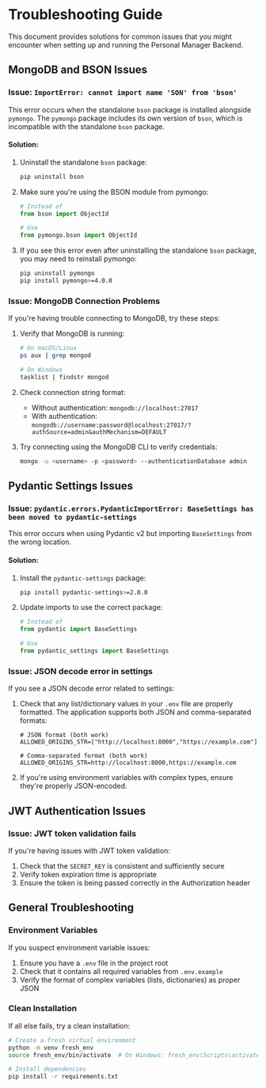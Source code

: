 # Troubleshooting Guide

This document provides solutions for common issues that you might encounter when setting up and running the Personal Manager Backend.

## MongoDB and BSON Issues

### Issue: `ImportError: cannot import name 'SON' from 'bson'`

This error occurs when the standalone `bson` package is installed alongside `pymongo`. The `pymongo` package includes its own version of `bson`, which is incompatible with the standalone `bson` package.

#### Solution:

1. Uninstall the standalone `bson` package:
   ```bash
   pip uninstall bson
   ```

2. Make sure you're using the BSON module from pymongo:
   ```python
   # Instead of
   from bson import ObjectId
   
   # Use
   from pymongo.bson import ObjectId
   ```

3. If you see this error even after uninstalling the standalone `bson` package, you may need to reinstall pymongo:
   ```bash
   pip uninstall pymongo
   pip install pymongo>=4.0.0
   ```

### Issue: MongoDB Connection Problems

If you're having trouble connecting to MongoDB, try these steps:

1. Verify that MongoDB is running:
   ```bash
   # On macOS/Linux
   ps aux | grep mongod
   
   # On Windows
   tasklist | findstr mongod
   ```

2. Check connection string format:
   - Without authentication: `mongodb://localhost:27017`
   - With authentication: `mongodb://username:password@localhost:27017/?authSource=admin&authMechanism=DEFAULT`

3. Try connecting using the MongoDB CLI to verify credentials:
   ```bash
   mongo -u <username> -p <password> --authenticationDatabase admin
   ```

## Pydantic Settings Issues

### Issue: `pydantic.errors.PydanticImportError: BaseSettings has been moved to pydantic-settings`

This error occurs when using Pydantic v2 but importing `BaseSettings` from the wrong location.

#### Solution:

1. Install the `pydantic-settings` package:
   ```bash
   pip install pydantic-settings>=2.0.0
   ```

2. Update imports to use the correct package:
   ```python
   # Instead of
   from pydantic import BaseSettings
   
   # Use
   from pydantic_settings import BaseSettings
   ```

### Issue: JSON decode error in settings

If you see a JSON decode error related to settings:

1. Check that any list/dictionary values in your `.env` file are properly formatted. The application supports both JSON and comma-separated formats:
   ```
   # JSON format (both work)
   ALLOWED_ORIGINS_STR=["http://localhost:8000","https://example.com"]
   
   # Comma-separated format (both work)
   ALLOWED_ORIGINS_STR=http://localhost:8000,https://example.com
   ```

2. If you're using environment variables with complex types, ensure they're properly JSON-encoded.

## JWT Authentication Issues

### Issue: JWT token validation fails

If you're having issues with JWT token validation:

1. Check that the `SECRET_KEY` is consistent and sufficiently secure
2. Verify token expiration time is appropriate
3. Ensure the token is being passed correctly in the Authorization header

## General Troubleshooting

### Environment Variables

If you suspect environment variable issues:

1. Ensure you have a `.env` file in the project root
2. Check that it contains all required variables from `.env.example`
3. Verify the format of complex variables (lists, dictionaries) as proper JSON

### Clean Installation

If all else fails, try a clean installation:

```bash
# Create a fresh virtual environment
python -m venv fresh_env
source fresh_env/bin/activate  # On Windows: fresh_env\Scripts\activate

# Install dependencies
pip install -r requirements.txt
